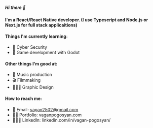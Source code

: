 ##### Hi there 👋
#### I'm a React/React Native developer. (I use Typescript and Node.js or Next.js for full stack applicaitions)

#### Things I'm currently learning:
- 🤖 Cyber Security
- 👾 Game development with Godot

#### Other things I'm good at:
- 🎸 Music production
- 🎬 Filmmaking
- 👨🏻‍🎨 Graphic Design

#### How to reach me:
- 📧 Email: vagan2502@gmail.com
- 🦹🏻 Portfolio: vaganpogosyan.com
- 🤵🏻‍♂️ LinkedIn: linkedin.com/in/vagan-pogosyan/
